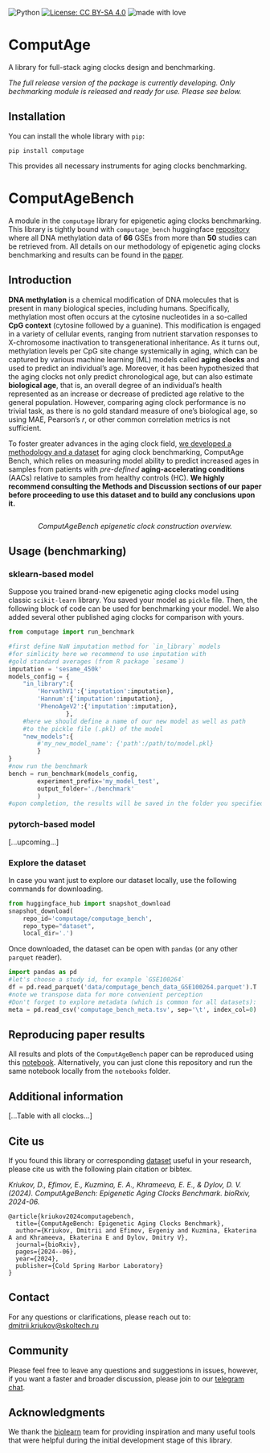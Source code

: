 ![Python](https://img.shields.io/badge/python-v3.10+-blue.svg)
[![License: CC BY-SA 4.0](https://img.shields.io/badge/License-CC%20BY--SA%204.0-lightgrey.svg)](https://creativecommons.org/licenses/by-sa/4.0/)
![made with love](https://img.shields.io/badge/made%20with%20%E2%9D%A4%EF%B8%8F-8A2BE2)

# ComputAge
A library for full-stack aging clocks design and benchmarking.

*The full release version of the package is currently developing. Only bechmarking module is released and ready for use. Please see below.*

## Installation

You can install the whole library with `pip`:

`pip install computage`

This provides all necessary instruments for aging clocks benchmarking.

# ComputAgeBench

A module in the `computage` library for epigenetic aging clocks benchmarking. This library is tightly bound with `computage_bench` huggingface [repository](https://huggingface.co/datasets/computage/computage_bench) where all DNA methylation data of **66** GSEs from more than **50** studies can be retrieved from. All details on our methodology of epigenetic aging clocks benchmarking and results can be found in the [paper](https://www.biorxiv.org/content/10.1101/2024.06.06.597715v1).

## Introduction

**DNA methylation** is a chemical modification of DNA molecules that is present in many biological species, including humans. 
Specifically, methylation most often occurs at the cytosine nucleotides in a so-called **CpG context** (cytosine followed by a guanine). 
This modification is engaged in a variety of cellular events, ranging from nutrient starvation responses to X-chromosome inactivation to transgenerational inheritance. 
As it turns out, methylation levels per CpG site change systemically in aging, which can be captured by various machine learning (ML) models called **aging clocks** 
and used to predict an individual’s age. Moreover, it has been hypothesized that the aging clocks not only predict chronological age, but can also estimate 
**biological age**, that is, an overall degree of an individual’s health represented as an increase or decrease of predicted age relative to the general population. 
However, comparing aging clock performance is no trivial task, as there is no gold standard measure of one’s biological age, so using MAE, Pearson’s *r*, or other 
common correlation metrics is not sufficient.

To foster greater advances in the aging clock field, [we developed a methodology and a dataset](https://huggingface.co/datasets/computage/computage_bench) for aging clock benchmarking, ComputAge Bench, which relies on measuring 
model ability to predict increased ages in samples from patients with *pre-defined* **aging-accelerating conditions** (AACs) relative to samples from 
healthy controls (HC). **We highly recommend consulting the Methods and Discussion sections of our paper before proceeding to use this dataset and to build 
any conclusions upon it.**

<p align="center">
<img src="images/fig1.png" alt>

</p>
<p align="center">
<em>ComputAgeBench epigenetic clock construction overview.</em>
</p>

## Usage (benchmarking)

### sklearn-based model

Suppose you trained brand-new epigenetic aging clocks model using classic `scikit-learn` library. You saved your model as `pickle` file. Then, the following block of code can be used for benchmarking your model. We also added several other published aging clocks for comparison with yours.
```python
from computage import run_benchmark

#first define NaN imputation method for `in_library` models
#for simlicity here we recommend to use imputation with 
#gold standard averages (from R package `sesame`)
imputation = 'sesame_450k'
models_config = {
    "in_library":{
        'HorvathV1':{'imputation':imputation},
        'Hannum':{'imputation':imputation},
        'PhenoAgeV2':{'imputation':imputation},
				},
	#here we should define a name of our new model as well as path
    #to the pickle file (.pkl) of the model
    "new_models":{
        #'my_new_model_name': {'path':/path/to/model.pkl}
        }
}
#now run the benchmark
bench = run_benchmark(models_config, 
        experiment_prefix='my_model_test',
        output_folder='./benchmark'
        )
#upon completion, the results will be saved in the folder you specified
```
### pytorch-based model
[...upcoming...]


### Explore the dataset
In case you want just to explore our dataset locally, use the following commands for downloading.
```python
from huggingface_hub import snapshot_download
snapshot_download(
    repo_id='computage/computage_bench', 
    repo_type="dataset",
    local_dir='.')
```
Once downloaded, the dataset can be open with `pandas` (or any other `parquet` reader).
```python
import pandas as pd
#let's choose a study id, for example `GSE100264`
df = pd.read_parquet('data/computage_bench_data_GSE100264.parquet').T 
#note we transpose data for more convenient perception
#Don't forget to explore metadata (which is common for all datasets):
meta = pd.read_csv('computage_bench_meta.tsv', sep='\t', index_col=0)
```

## Reproducing paper results
All results and plots of the `ComputAgeBench` paper can be reproduced using this [notebook](https://drive.google.com/file/d/1_nrGMUd8oH8ADNWUPNeXHr4ZAJlZOQhm/view?usp=sharing). Alternatively, you can just clone this repository and run the same notebook locally from the `notebooks` folder.

## Additional information
[...Table with all clocks...]

## Cite us

If you found this library or corresponding [dataset]((https://huggingface.co/datasets/computage/computage_bench)) useful in your research, please cite us with the following plain citation or bibtex.

*Kriukov, D., Efimov, E., Kuzmina, E. A., Khrameeva, E. E., & Dylov, D. V. (2024). ComputAgeBench: Epigenetic Aging Clocks Benchmark. bioRxiv, 2024-06.*

```
@article{kriukov2024computagebench,
  title={ComputAgeBench: Epigenetic Aging Clocks Benchmark},
  author={Kriukov, Dmitrii and Efimov, Evgeniy and Kuzmina, Ekaterina A and Khrameeva, Ekaterina E and Dylov, Dmitry V},
  journal={bioRxiv},
  pages={2024--06},
  year={2024},
  publisher={Cold Spring Harbor Laboratory}
}
```

## Contact
For any questions or clarifications, please reach out to: dmitrii.kriukov@skoltech.ru

## Community
Please feel free to leave any questions and suggestions in issues, however, if you want a faster and broader discussion, please join to our [telegram chat](https://t.me/agingmath). 

## Acknowledgments

We thank the [biolearn](https://bio-learn.github.io/data.html) team for providing inspiration and many useful tools that were helpful during the initial development stage of this library. 




